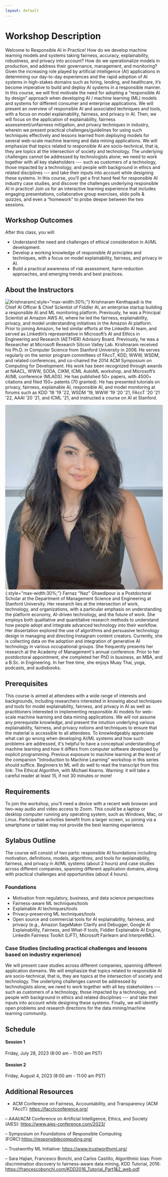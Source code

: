 ```yaml
---
layout: default
---
```

# Workshop Description
Welcome to Responsible AI in Practice! How do we develop machine learning models and systems taking fairness, accuracy, explainability, robustness, and privacy into account? How do we operationalize models in production, and address their governance, management, and monitoring? Given the increasing role played by artificial intelligence (AI) applications in determining our day-to-day experiences and the rapid adoption of AI systems in high-stakes domains such as hiring, lending, and healthcare, it’s become imperative to build and deploy AI systems in a responsible manner. In this course, we will first motivate the need for adopting a “responsible AI by design” approach when developing AI / machine learning (ML) models and systems for different consumer and enterprise applications. We will present an overview of responsible AI and associated techniques and tools, with a focus on model explainability, fairness, and privacy in AI. Then, we will focus on the application of explainability, fairness assessment/unfairness mitigation, and privacy techniques in industry, wherein we present practical challenges/guidelines for using such techniques effectively and lessons learned from deploying models for several web-scale machine learning and data mining applications. We will emphasize that topics related to responsible AI are socio-technical, that is, they are topics at the intersection of society and technology. The underlying challenges cannot be addressed by technologists alone; we need to work together with all key stakeholders --- such as customers of a technology, those impacted by a technology, and people with background in ethics and related disciplines --- and take their inputs into account while designing these systems. In this course, you’ll get a first hand feel for responsible AI industry case studies, and discover the challenges underlying responsible AI in practice! Join us for an interactive learning experience that includes engaging presentations, collaborative group exercises, slido polls & quizzes, and even a “homework” to probe deeper between the two sessions.
## Workshop Outcomes
After this class, you will:
- Understand the need and challenges of ethical consideration in AI/ML development.
- Develop a working knowledge of responsible AI principles and techniques, with a focus on model explainability, fairness, and privacy in AI.
- Build a practical awareness of risk assessment, harm reduction approaches, and emerging trends and best practices.

## About the Instructors
![Krishnaram]([assets/img/image-asset.jpeg](https://github.com/NazGh/Privacy-and-Responsible-AI/commit/6efd85f8872e054e6e317db6572c88a2295961af#commitcomment-122797419)){:style="max-width:30%;"}
Krishnaram Kenthapadi is the Chief AI Officer & Chief Scientist of Fiddler AI, an enterprise startup building a responsible AI and ML monitoring platform. Previously, he was a Principal Scientist at Amazon AWS AI, where he led the fairness, explainability, privacy, and model understanding initiatives in the Amazon AI platform. Prior to joining Amazon, he led similar efforts at the LinkedIn AI team, and served as LinkedIn’s representative in Microsoft’s AI and Ethics in Engineering and Research (AETHER) Advisory Board. Previously, he was a Researcher at Microsoft Research Silicon Valley Lab. Krishnaram received his Ph.D. in Computer Science from Stanford University in 2006. He serves regularly on the senior program committees of FAccT, KDD, WWW, WSDM, and related conferences, and co-chaired the 2014 ACM Symposium on Computing for Development. His work has been recognized through awards at NAACL, WWW, SODA, CIKM, ICML AutoML workshop, and Microsoft’s AI/ML conference (MLADS). He has published 50+ papers, with 4500+ citations and filed 150+ patents (70 granted). He has presented tutorials on privacy, fairness, explainable AI, responsible AI, and model monitoring at forums such as KDD ’18 ’19 '22, WSDM ’19, WWW ’19 ’20 '21, FAccT ’20 '21 ‘22, AAAI ’20 '21, and ICML '21, and instructed a course on AI at Stanford.

![Naz Ghaedipour](assets/img/image-asset.jpeg){:style="max-width:30%;"}
Farnaz "Naz" Ghaedipour is a Postdoctoral Scholar at the Department of Management Science and Engineering at Stanford University. Her research lies at the intersection of work, technology, and organizations, with a particular emphasis on understanding the platform economy, AI-driven technology, and the future of work. She employs both qualitative and quantitative research methods to understand how people adopt and integrate advanced technology into their workflow. Her dissertation explored the use of algorithms and persuasive technology design in managing and directing Instagram content creators. Currently, she is collecting data on the adoption and integration of generative AI technology in various occupational groups. She frequently presents her research at the Academy of Management's annual conference. Prior to her postdoctoral appointment, she completed her PhD in business, an MBA, and a B.Sc. in Engineering. In her free time, she enjoys Muay Thai, yoga, podcasts, and audiobooks.

## Prerequisites
This course is aimed at attendees with a wide range of interests and backgrounds, including researchers interested in knowing about techniques and tools for model explainability, fairness, and privacy in AI as well as practitioners interested in implementing responsible AI models for web-scale machine learning and data mining applications. We will not assume any prerequisite knowledge, and present the intuition underlying various explainability, fairness, and privacy notions and techniques to ensure that the material is accessible to all attendees. To knowledgeably appreciate what can go wrong when developing AI/ML systems and how such problems are addressed, it's helpful to have a conceptual understanding of machine learning and how it differs from computer software developed by explicit programming. Previous exposure to machine learning at the level of the companion "Introduction to Machine Learning" workshop in this series should suffice. Beginners to ML will do well to read the transcript from this link: The Ethical Algorithm, with Michael Kearns. Warning: it will take a careful reader at least 15, if not 30 minutes or more!
## Requirements
To join the workshop, you'll need a device with a recent web browser and two-way audio and video access to Zoom. This could be a laptop or desktop computer running any operating system, such as Windows, Mac, or Linux. Participative activities benefit from a larger screen, so joining via a smartphone or tablet may not provide the best learning experience. 
## Sylabus Outline
The course will consist of two parts: responsible AI foundations including motivation, definitions, models, algorithms, and tools for explainability, fairness, and privacy in AI/ML systems (about 2 hours) and case studies across different companies, spanning different application domains, along with practical challenges and opportunities (about 4 hours).
### Foundations
- Motivation from regulatory, business, and data science perspectives
- Fairness-aware ML techniques/tools
- Explainable AI techniques/tools
- Privacy-preserving ML techniques/tools
- Open source and commercial tools for AI explainability, fairness, and privacy (e.g., Amazon SageMaker Clarify and Debugger, Google AI Explainability, Fairness, and What-If tools, Fiddler Explainable AI Engine, LinkedIn Fairness Toolkit (LiFT), Microsoft Fairlearn and InterpretML).
### Case Studies (including practical challenges and lessons based on industry experience)
We will present case studies across different companies, spanning different application domains. We will emphasize that topics related to responsible AI are socio-technical, that is, they are topics at the intersection of society and technology. The underlying challenges cannot be addressed by technologists alone; we need to work together with all key stakeholders --- such as customers of a technology, those impacted by a technology, and people with background in ethics and related disciplines --- and take their inputs into account while designing these systems. Finally, we will identify open problems and research directions for the data mining/machine learning community.



## Schedule
#### Session 1 
Friday, July 28, 2023 (8:00 am - 11:00 am PST)

#### Session 2 
Friday, August 4, 2023 (8:00 am - 11:00 am PST)


## Additional Resources
- ACM Conference on Fairness, Accountability, and Transparency (ACM FAccT): https://facctconference.org/

– AAAI/ACM Conference on Artificial Intelligence, Ethics, and Society (AIES): https://www.aies-conference.com/2023/

– Symposium on Foundations of Responsible Computing (FORC):https://responsiblecomputing.org/

– Trustworthy ML Initiative: https://www.trustworthyml.org/

– Sara Hajian, Francesco Bonchi, and Carlos Castillo, Algorithmic bias: From discrimination discovery to fairness-aware data mining, KDD Tutorial, 2016: https://francescobonchi.com/KDD2016_Tutorial_Part1&2_web.pdf

